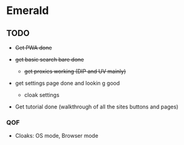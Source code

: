 # Emerald

## TODO 

- ~~Get PWA done~~
- ~~get basic search bare done~~
  - ~~get proxies working (DIP and UV mainly)~~
- get settings page done and lookin g good
  - cloak settings

- Get tutorial done (walkthrough of all the sites buttons and pages)
### QOF
- Cloaks: OS mode, Browser mode

